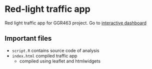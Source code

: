 # Red-light traffic app

Red light traffic app for GGR463 project.
Go to [interactive dashboard](https://qljustinng.github.io/GGR463_Traffic_Dashboard/index.html)

## Important files
 - `script.R` contains source code of analysis
 - `index.html` compiled traffic app
   - compiled using leaflet and htmlwidgets